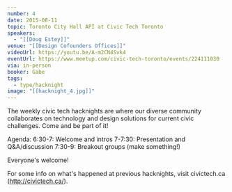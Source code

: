 ```yaml
---
number: 4
date: 2015-08-11
topic: Toronto City Hall API at Civic Tech Toronto
speakers:
  - "[[Doug Estey]]"
venue: "[[Design Cofounders Offices]]"
videoUrl: https://youtu.be/A-m2CN4Svk4
eventUrl: https://www.meetup.com/civic-tech-toronto/events/224111030
via: in-person
booker: Gabe
tags:
  - type/hacknight
image: "[[hacknight_4.jpg]]"
---
```


The weekly civic tech hacknights are where our diverse community collaborates on technology and design solutions for current civic challenges. Come and be part of it!

Agenda:
6:30-7: Welcome and intros
7-7:30: Presentation and Q&A/discussion
7:30-9: Breakout groups (make something!)

Everyone's welcome!

For some info on what's happened at previous hacknights, visit civictech.ca (http://civictech.ca/).